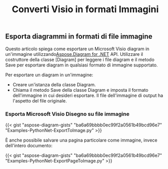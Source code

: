 ﻿---
title:  Converti Visio in formati Immagini
linktitle: Converti Visio in immagini
type: docs
weight: 20
url: /it/python-net/convert-visio-to-image/
description: Questo argomento mostra come Aspose.Diagram consente di convertire Visio in vari formati di immagini. Converti Visio,VSD, VSS, VDW, VST, VSDX, VSSX, VSTX, VSDM, VSTM,VSSM in immagini PNG, JPEG, BMP con poche righe di codice.
---
## **Esporta diagrammi in formati di file immagine**
 Questo articolo spiega come esportare un Microsoft Visio diagram in un'immagine utilizzando[Aspose.Diagram for .NET](https://products.aspose.com/diagram/python-net/) API. Utilizzare il costruttore della classe [Diagram] per leggere i file diagram e il metodo Save per esportare diagram in qualsiasi formato di immagine supportato.

Per esportare un diagram in un'immagine:

- Creare un'istanza della classe Diagram.
- Chiama il metodo Save della classe Diagram e imposta il formato dell'immagine in cui desideri esportare. Il file dell'immagine di output ha l'aspetto del file originale.
### **Esporta Microsoft Visio Disegno su file immagine**
{{< gist "aspose-diagram-gists" "ba6a69bbbb0ec99f2a0561b49bcd96e7" "Examples-PythonNet-ExportToImage.py" >}}

È anche possibile salvare una pagina particolare come immagine, invece dell'intero documento:

{{< gist "aspose-diagram-gists" "ba6a69bbbb0ec99f2a0561b49bcd96e7" "Examples-PythonNet-ExportPageToImage.py" >}}